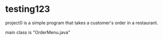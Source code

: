 # testing123
project0 is a simple program that takes a customer's order in a restaurant.

main class is "OrderMenu.java"

